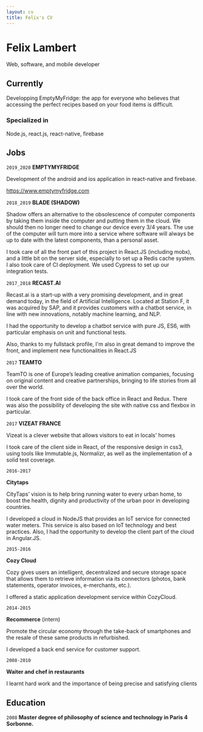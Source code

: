 ```yaml
---
layout: cv
title: Felix's CV
---
```

# Felix Lambert
Web, software, and mobile developer

## Currently

Developping EmptyMyFridge: the app for everyone who believes that accessing the perfect recipes based on your food items is difficult.

### Specialized in

Node.js, react.js, react-native, firebase

## Jobs

`2019_2020`
__EMPTYMYFRIDGE__

Development of the android and ios application in react-native and firebase.

https://www.emptymyfridge.com

`2018_2019`
__BLADE (SHADOW)__

Shadow offers an alternative to the obsolescence of computer components by taking them inside the computer and putting them in the cloud. We should then no longer need to change our device every 3/4 years. The use of the computer will turn more into a service where software will always be up to date with the latest components, than a personal asset.

I took care of all the front part of this project in React.JS (including mobx), and a little bit on the server side, especially to set up a Redis cache system. I also took care of CI deployment. We used Cypress to set up our integration tests.

`2017_2018`
__RECAST.AI__

Recast.ai is a start-up with a very promising development, and in great demand today, in the field of Artificial Intelligence. Located at Station F, it was acquired by SAP, and it provides customers with a chatbot service, in line with new innovations, notably machine learning, and NLP.

I had the opportunity to develop a chatbot service with pure JS, ES6, with particular emphasis on unit and functional tests.

Also, thanks to my fullstack profile, I'm also in great demand to improve the front, and implement new functionalities in React.JS

`2017`
__TEAMTO__

TeamTO is one of Europe’s leading creative animation companies, focusing on original content and creative partnerships, bringing to life stories from all over the world.

I took care of the front side of the back office in React and Redux. There was also the possibility of developing the site with native css and flexbox in particular.


`2017`
__VIZEAT FRANCE__

Vizeat is a clever website that allows visitors to eat in locals' homes

I took care of the client side in React, of the responsive design in css3, using tools like Immutable.js, Normalizr, as well as the implementation of a solid test coverage.

`2016-2017`

__Citytaps__

CityTaps’ vision is to help bring running water to every urban home, to boost the health, dignity and productivity of the urban poor in developing countries.

I developed a cloud in NodeJS that provides an IoT service for connected water meters. This service is also based on IoT technology and best practices. Also, I had the opportunity to develop the client part of the cloud in Angular.JS.

`2015-2016`

__Cozy Cloud__

Cozy gives users an intelligent, decentralized and secure storage space that allows them to retrieve information via its connectors (photos, bank statements, operator invoices, e-merchants, etc.). 

I offered a static application development service within CozyCloud.

`2014-2015`

__Recommerce__ (intern)

Promote the circular economy through the take-back of smartphones and the resale of these same products in refurbished.

I developed a back end service for customer support.

`2008-2010`

__Waiter and chef in restaurants__

I learnt hard work and the importance of being precise and satisfying clients

## Education

`2008`
__Master degree of philosophy of science and technology in Paris 4 Sorbonne.__

<!-- ### Footer

Last updated: August 2020 -->


